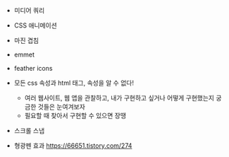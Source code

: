 - 미디어 쿼리
- CSS 애니메이션
- 마진 겹침

- emmet
- feather icons
- 모든 css 속성과 html 태그, 속성을 알 수 없다!
	- 여러 웹사이트, 웹 앱을 관찰하고, 내가 구현하고 싶거나 어떻게 구현했는지 궁금한 것들은 눈여겨보자
	- 필요할 때 찾아서 구현할 수 있으면 장땡
- 스크롤 스냅

- 형광펜 효과
https://66651.tistory.com/274